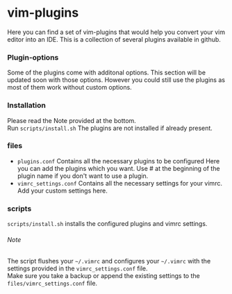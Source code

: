 # vim-plugins
Here you can find a set of vim-plugins that would help you convert your vim
editor into an IDE. This is a collection of several plugins available in
github.

### Plugin-options
Some of the plugins come with additonal options. This section will be
updated soon with those options. However you could still use the plugins as
most of them work without custom options.

### Installation
Please read the Note provided at the bottom.  
Run `scripts/install.sh`
The plugins are not installed if already present.

### files
+ `plugins.conf`
Contains all the necessary plugins to be configured Here you can add the
plugins which you want. Use # at the beginning of the plugin name if you
don't want to use a plugin.  
+ `vimrc_settings.conf`
Contains all the necessary settings for your vimrc. Add your custom settings
here.

### scripts
`scripts/install.sh` installs the configured plugins and vimrc settings.

###### Note
The script flushes your `~/.vimrc` and configures your `~/.vimrc` with the
settings provided in the `vimrc_settings.conf` file.  
Make sure you take a backup or append the existing settings to the
`files/vimrc_settings.conf` file.

